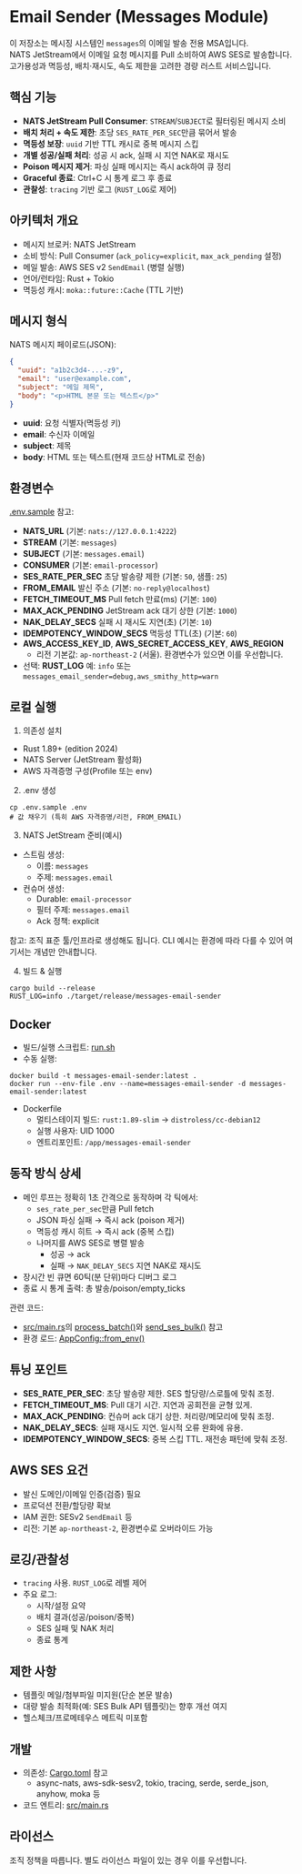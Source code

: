 # Email Sender (Messages Module)

이 저장소는 메시징 시스템인 `messages`의 이메일 발송 전용 MSA입니다.  
NATS JetStream에서 이메일 요청 메시지를 Pull 소비하여 AWS SES로 발송합니다. 고가용성과 멱등성, 배치·재시도, 속도 제한을 고려한 경량 러스트 서비스입니다.

## 핵심 기능

- __NATS JetStream Pull Consumer__: `STREAM`/`SUBJECT`로 필터링된 메시지 소비
- __배치 처리 + 속도 제한__: 초당 `SES_RATE_PER_SEC`만큼 묶어서 발송
- __멱등성 보장__: `uuid` 기반 TTL 캐시로 중복 메시지 스킵
- __개별 성공/실패 처리__: 성공 시 ack, 실패 시 지연 NAK로 재시도
- __Poison 메시지 제거__: 파싱 실패 메시지는 즉시 ack하여 큐 정리
- __Graceful 종료__: Ctrl+C 시 통계 로그 후 종료
- __관찰성__: `tracing` 기반 로그 (`RUST_LOG`로 제어)

## 아키텍처 개요

- 메시지 브로커: NATS JetStream
- 소비 방식: Pull Consumer (`ack_policy=explicit`, `max_ack_pending` 설정)
- 메일 발송: AWS SES v2 `SendEmail` (병렬 실행)
- 언어/런타임: Rust + Tokio
- 멱등성 캐시: `moka::future::Cache` (TTL 기반)

## 메시지 형식

NATS 메시지 페이로드(JSON):
```json
{
  "uuid": "a1b2c3d4-...-z9",
  "email": "user@example.com",
  "subject": "메일 제목",
  "body": "<p>HTML 본문 또는 텍스트</p>"
}
```

- __uuid__: 요청 식별자(멱등성 키)
- __email__: 수신자 이메일
- __subject__: 제목
- __body__: HTML 또는 텍스트(현재 코드상 HTML로 전송)

## 환경변수

[.env.sample](cci:7://file:///Users/jake/dev/projects/messages/services/sender-email/.env.sample:0:0-0:0) 참고:

- __NATS_URL__ (기본: `nats://127.0.0.1:4222`)
- __STREAM__ (기본: `messages`)
- __SUBJECT__ (기본: `messages.email`)
- __CONSUMER__ (기본: `email-processor`)
- __SES_RATE_PER_SEC__ 초당 발송량 제한 (기본: `50`, 샘플: `25`)
- __FROM_EMAIL__ 발신 주소 (기본: `no-reply@localhost`)
- __FETCH_TIMEOUT_MS__ Pull fetch 만료(ms) (기본: `100`)
- __MAX_ACK_PENDING__ JetStream ack 대기 상한 (기본: `1000`)
- __NAK_DELAY_SECS__ 실패 시 재시도 지연(초) (기본: `10`)
- __IDEMPOTENCY_WINDOW_SECS__ 멱등성 TTL(초) (기본: `60`)
- __AWS_ACCESS_KEY_ID__, __AWS_SECRET_ACCESS_KEY__, __AWS_REGION__
    - 리전 기본값: `ap-northeast-2` (서울). 환경변수가 있으면 이를 우선합니다.
- 선택: __RUST_LOG__ 예: `info` 또는 `messages_email_sender=debug,aws_smithy_http=warn`

## 로컬 실행

1) 의존성 설치
- Rust 1.89+ (edition 2024)
- NATS Server (JetStream 활성화)
- AWS 자격증명 구성(Profile 또는 env)

2) .env 생성
```
cp .env.sample .env
# 값 채우기 (특히 AWS 자격증명/리전, FROM_EMAIL)
```

3) NATS JetStream 준비(예시)
- 스트림 생성:
    - 이름: `messages`
    - 주제: `messages.email`
- 컨슈머 생성:
    - Durable: `email-processor`
    - 필터 주제: `messages.email`
    - Ack 정책: explicit

참고: 조직 표준 툴/인프라로 생성해도 됩니다. CLI 예시는 환경에 따라 다를 수 있어 여기서는 개념만 안내합니다.

4) 빌드 & 실행
```
cargo build --release
RUST_LOG=info ./target/release/messages-email-sender
```

## Docker

- 빌드/실행 스크립트: [run.sh](cci:7://file:///Users/jake/dev/projects/messages/services/sender-email/run.sh:0:0-0:0)
- 수동 실행:
```
docker build -t messages-email-sender:latest .
docker run --env-file .env --name=messages-email-sender -d messages-email-sender:latest
```
- Dockerfile
    - 멀티스테이지 빌드: `rust:1.89-slim` → `distroless/cc-debian12`
    - 실행 사용자: UID 1000
    - 엔트리포인트: `/app/messages-email-sender`

## 동작 방식 상세

- 메인 루프는 정확히 1초 간격으로 동작하며 각 틱에서:
    - `ses_rate_per_sec`만큼 Pull fetch
    - JSON 파싱 실패 → 즉시 ack (poison 제거)
    - 멱등성 캐시 히트 → 즉시 ack (중복 스킵)
    - 나머지를 AWS SES로 병렬 발송
        - 성공 → ack
        - 실패 → `NAK_DELAY_SECS` 지연 NAK로 재시도
- 장시간 빈 큐면 60틱(분 단위)마다 디버그 로그
- 종료 시 통계 출력: 총 발송/poison/empty_ticks

관련 코드:
- [src/main.rs](cci:7://file:///Users/jake/dev/projects/messages/services/sender-email/src/main.rs:0:0-0:0)의 [process_batch()](cci:1://file:///Users/jake/dev/projects/messages/services/sender-email/src/main.rs:138:0-238:1)와 [send_ses_bulk()](cci:1://file:///Users/jake/dev/projects/messages/services/sender-email/src/main.rs:75:0-136:1) 참고
- 환경 로드: [AppConfig::from_env()](cci:1://file:///Users/jake/dev/projects/messages/services/sender-email/src/main.rs:44:4-72:5)

## 튜닝 포인트

- __SES_RATE_PER_SEC__: 초당 발송량 제한. SES 할당량/스로틀에 맞춰 조정.
- __FETCH_TIMEOUT_MS__: Pull 대기 시간. 지연과 공회전을 균형 있게.
- __MAX_ACK_PENDING__: 컨슈머 ack 대기 상한. 처리량/메모리에 맞춰 조정.
- __NAK_DELAY_SECS__: 실패 재시도 지연. 일시적 오류 완화에 유용.
- __IDEMPOTENCY_WINDOW_SECS__: 중복 스킵 TTL. 재전송 패턴에 맞춰 조정.

## AWS SES 요건

- 발신 도메인/이메일 인증(검증) 필요
- 프로덕션 전환/할당량 확보
- IAM 권한: SESv2 `SendEmail` 등
- 리전: 기본 `ap-northeast-2`, 환경변수로 오버라이드 가능

## 로깅/관찰성

- `tracing` 사용. `RUST_LOG`로 레벨 제어
- 주요 로그:
    - 시작/설정 요약
    - 배치 결과(성공/poison/중복)
    - SES 실패 및 NAK 처리
    - 종료 통계

## 제한 사항

- 템플릿 메일/첨부파일 미지원(단순 본문 발송)
- 대량 발송 최적화(예: SES Bulk API 템플릿)는 향후 개선 여지
- 헬스체크/프로메테우스 메트릭 미포함

## 개발

- 의존성: [Cargo.toml](cci:7://file:///Users/jake/dev/projects/messages/services/sender-email/Cargo.toml:0:0-0:0) 참고
    - async-nats, aws-sdk-sesv2, tokio, tracing, serde, serde_json, anyhow, moka 등
- 코드 엔트리: [src/main.rs](cci:7://file:///Users/jake/dev/projects/messages/services/sender-email/src/main.rs:0:0-0:0)

## 라이선스

조직 정책을 따릅니다. 별도 라이선스 파일이 있는 경우 이를 우선합니다.
